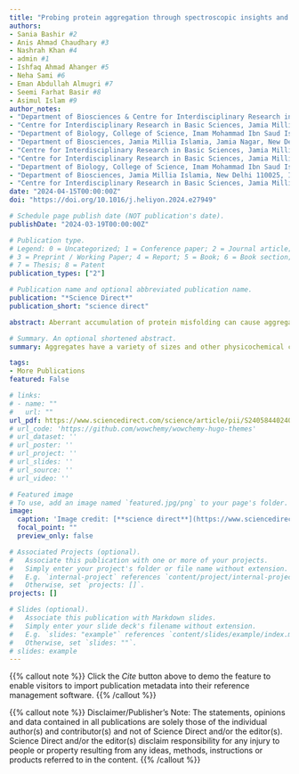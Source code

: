 ```yaml
---
title: "Probing protein aggregation through spectroscopic insights and multimodal approaches: A comprehensive review for counteracting neurodegenerative disorders "
authors:
- Sania Bashir #2
- Anis Ahmad Chaudhary #3
- Nashrah Khan #4
- admin #1
- Ishfaq Ahmad Ahanger #5
- Neha Sami #6
- Eman Abdullah Almugri #7
- Seemi Farhat Basir #8
- Asimul Islam #9
author_notes:
- "Department of Biosciences & Centre for Interdisciplinary Research in Basic Sciences, Jamia Millia Islamia, New Delhi 110025, India" #1
- "Centre for Interdisciplinary Research in Basic Sciences, Jamia Millia Islamia, New Delhi 110025, India" #2
- "Department of Biology, College of Science, Imam Mohammad Ibn Saud Islamic University, Riyadh, Saudi Arabia" #3
- "Department of Biosciences, Jamia Millia Islamia, Jamia Nagar, New Delhi, 110025, India" #4
- "Centre for Interdisciplinary Research in Basic Sciences, Jamia Millia Islamia, New Delhi 110025, India" #5
- "Centre for Interdisciplinary Research in Basic Sciences, Jamia Millia Islamia, New Delhi 110025, India" #6
- "Department of Biology, College of Science, Imam Mohammad Ibn Saud Islamic University, Riyadh, Saudi Arabia" #7
- "Department of Biosciences, Jamia Millia Islamia, New Delhi 110025, India" #8
- "Centre for Interdisciplinary Research in Basic Sciences, Jamia Millia Islamia, New Delhi 110025, India" #9
date: "2024-04-15T00:00:00Z"
doi: "https://doi.org/10.1016/j.heliyon.2024.e27949"

# Schedule page publish date (NOT publication's date).
publishDate: "2024-03-19T00:00:00Z"

# Publication type.
# Legend: 0 = Uncategorized; 1 = Conference paper; 2 = Journal article;
# 3 = Preprint / Working Paper; 4 = Report; 5 = Book; 6 = Book section;
# 7 = Thesis; 8 = Patent
publication_types: ["2"]

# Publication name and optional abbreviated publication name.
publication: "*Science Direct*"
publication_short: "science direct"

abstract: Aberrant accumulation of protein misfolding can cause aggregation and fibrillation and is one of the primary characteristic features of neurodegenerative diseases. Because they are disordered, misfolded, and aggregated proteins pose a significant setback in drug designing. The structural study of intermediate steps in these kinds of aggregated proteins will allow us to determine the conformational changes as well as the probable pathways encompassing various neurodegenerative disorders. The analysis of protein aggregates involved in neurodegenerative diseases relies on a diverse toolkit of biophysical techniques, encompassing both morphological and non-morphological methods. Additionally, Thioflavin T (ThT) assays and Circular Dichroism (CD) spectroscopy facilitate investigations into aggregation kinetics and secondary structure alterations. The collective application of these biophysical techniques empowers researchers to comprehensively unravel the intricate nature of protein aggregates associated with neurodegeneration. Furthermore, the topics covered in this review have summed up a handful of well-established techniques used for the structural analysis of protein aggregation. This multifaceted approach advances our fundamental understanding of the underlying mechanisms driving neurodegenerative diseases and informs potential therapeutic strategies.

# Summary. An optional shortened abstract.
summary: Aggregates have a variety of sizes and other physicochemical characteristics, making them diverse. As a direct consequence of this, a single technique is not merely sufficient to adequately analyze all the properties of aggregate particles. The findings acquired with one approach are inextricably related to those procured with another since every technique measures a different prospect of the enormous characteristic of aggregates. Development in protein aggregation research is driven by numerous approaches, including the structural study of protein aggregation. Besides, using numerous biophysical studies, the structural properties of amyloid at the insoluble and solvable processes have been reviewed, however, further research on the intermediate stage of the aggregated proteins is still under consideration. Herein, a short description of protein aggregation's structural analysis strategies using various biophysical techniques has been discussed. Using Fluorescence spectroscopy, FTIR, NMR, and CD, structural modifications during protein aggregation can be understood which will help in developing therapeutics for many diseases induced by protein aggregation. Thus, along with other multidisciplinary methods, the insights obtained using these strategies will advance our level of awareness of protein aggregation and misfolding and related therapeutics for neurodegenerative diseases as well.

tags:
- More Publications
featured: False

# links:
# - name: ""
#   url: ""
url_pdf: https://www.sciencedirect.com/science/article/pii/S240584402403980X?via%3Dihub
# url_code: 'https://github.com/wowchemy/wowchemy-hugo-themes'
# url_dataset: ''
# url_poster: ''
# url_project: ''
# url_slides: ''
# url_source: ''
# url_video: ''

# Featured image
# To use, add an image named `featured.jpg/png` to your page's folder. 
image:
  caption: 'Image credit: [**science direct**](https://www.sciencedirect.com/science/article/pii/S240584402403980X?via%3Dihub)'
  focal_point: ""
  preview_only: false

# Associated Projects (optional).
#   Associate this publication with one or more of your projects.
#   Simply enter your project's folder or file name without extension.
#   E.g. `internal-project` references `content/project/internal-project/index.md`.
#   Otherwise, set `projects: []`.
projects: []

# Slides (optional).
#   Associate this publication with Markdown slides.
#   Simply enter your slide deck's filename without extension.
#   E.g. `slides: "example"` references `content/slides/example/index.md`.
#   Otherwise, set `slides: ""`.
# slides: example
---
```


{{% callout note %}}
Click the *Cite* button above to demo the feature to enable visitors to import publication metadata into their reference management software.
{{% /callout %}}

{{% callout note %}}
Disclaimer/Publisher’s Note: The statements, opinions and data contained in all publications are solely those of the individual author(s) and contributor(s) and not of Science Direct and/or the editor(s). Science Direct and/or the editor(s) disclaim responsibility for any injury to people or property resulting from any ideas, methods, instructions or products referred to in the content.
{{% /callout %}}

